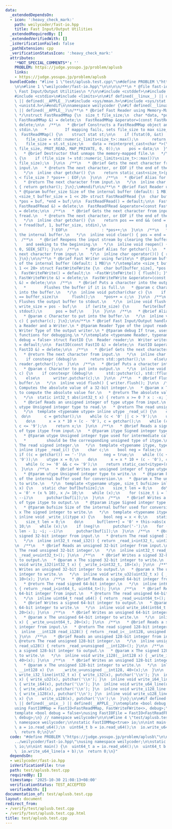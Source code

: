 ```yaml
---
data:
  _extendedDependsOn:
  - icon: ':heavy_check_mark:'
    path: weilycoder/fast-io.hpp
    title: Fast Input/Output Utilities
  _extendedRequiredBy: []
  _extendedVerifiedWith: []
  _isVerificationFailed: false
  _pathExtension: cpp
  _verificationStatusIcon: ':heavy_check_mark:'
  attributes:
    '*NOT_SPECIAL_COMMENTS*': ''
    PROBLEM: https://judge.yosupo.jp/problem/aplusb
    links:
    - https://judge.yosupo.jp/problem/aplusb
  bundledCode: "#line 1 \"test/aplusb.test.cpp\"\n#define PROBLEM \"https://judge.yosupo.jp/problem/aplusb\"\
    \n\n#line 1 \"weilycoder/fast-io.hpp\"\n\n\n\n/**\n * @file fast-io.hpp\n * @brief\
    \ Fast Input/Output Utilities\n */\n\n#include <cstddef>\n#include <cstdint>\n\
    #include <cstdio>\n#include <limits>\n\n#if defined(__linux__) || defined(__unix__)\
    \ || defined(__APPLE__)\n#include <sys/mman.h>\n#include <sys/stat.h>\n#include\
    \ <unistd.h>\n#endif\n\nnamespace weilycoder {\n#if defined(__linux__) || defined(__unix__)\
    \ || defined(__APPLE__)\n/**\n * @brief Fast Reader using Memory-Mapped I/O\n\
    \ */\nstruct FastReadMMap {\n  size_t file_size;\n  char *data, *pos;\n\n  FastReadMMap(const\
    \ FastReadMMap &) = delete;\n  FastReadMMap &operator=(const FastReadMMap &) =\
    \ delete;\n\n  /**\n   * @brief Constructs a FastReadMMap object and memory-maps\
    \ stdin.\n   *        If mapping fails, sets file_size to max size_t.\n   */\n\
    \  FastReadMMap() {\n    struct stat st;\n\n    if (fstat(0, &st) != 0) {\n  \
    \    file_size = std::numeric_limits<size_t>::max();\n      return;\n    }\n\n\
    \    file_size = st.st_size;\n    data = reinterpret_cast<char *>(\n        mmap(nullptr,\
    \ file_size, PROT_READ, MAP_PRIVATE, 0, 0));\n    pos = data;\n  }\n\n  /**\n\
    \   * @brief Destructor that unmaps the memory-mapped file.\n   */\n  ~FastReadMMap()\
    \ {\n    if (file_size != std::numeric_limits<size_t>::max())\n      munmap(data,\
    \ file_size);\n  }\n\n  /**\n   * @brief Gets the next character from the memory-mapped\
    \ input.\n   * @return The next character, or EOF if the end of the file is reached.\n\
    \   */\n  inline char getchar() {\n    return static_cast<size_t>(pos - data)\
    \ < file_size ? *pos++ : EOF;\n  }\n\n  /**\n   * @brief Alias for getchar().\n\
    \   * @return The next character from input.\n   */\n  inline char operator()()\
    \ { return getchar(); }\n};\n#endif\n\n/**\n * @brief Fast Reader using fread\n\
    \ * @tparam buffer_size Size of the internal buffer (default: 1 MB)\n */\ntemplate\
    \ <size_t buffer_size = 1 << 20> struct FastReadFRead {\n  char buf[buffer_size],\
    \ *pos = buf, *end = buf;\n\n  FastReadFRead() = default;\n\n  FastReadFRead(const\
    \ FastReadFRead &) = delete;\n  FastReadFRead &operator=(const FastReadFRead &)\
    \ = delete;\n\n  /**\n   * @brief Gets the next character from input using buffered\
    \ fread.\n   * @return The next character, or EOF if the end of the file is reached.\n\
    \   */\n  inline char getchar() {\n    return pos == end && (end = (pos = buf)\
    \ + fread(buf, 1, buffer_size, stdin),\n                          pos == end)\n\
    \               ? EOF\n               : *pos++;\n  }\n\n  /**\n   * @brief Clears\
    \ the internal buffer.\n   */\n  inline void clear() { pos = end = buf; }\n\n\
    \  /**\n   * @brief Reopens the input stream by clearing the buffer\n   *    \
    \    and seeking to the beginning.\n   */\n  inline void reopen() { clear(), fseek(stdin,\
    \ 0, SEEK_SET); }\n\n  /**\n   * @brief Alias for getchar().\n   * @return The\
    \ next character from input.\n   */\n  inline char operator()() { return getchar();\
    \ }\n};\n\n/**\n * @brief Fast Writer using fwrite\n * @tparam buffer_size Size\
    \ of the internal buffer (default: 1 MB)\n */\ntemplate <size_t buffer_size =\
    \ 1 << 20> struct FastWriteFWrite {\n  char buf[buffer_size], *pos = buf;\n\n\
    \  FastWriteFWrite() = default;\n  ~FastWriteFWrite() { flush(); }\n\n  FastWriteFWrite(const\
    \ FastWriteFWrite &) = delete;\n  FastWriteFWrite &operator=(const FastWriteFWrite\
    \ &) = delete;\n\n  /**\n   * @brief Puts a character into the output buffer.\n\
    \   *        Flushes the buffer if it is full.\n   * @param c Character to put\
    \ into the buffer.\n   */\n  inline void putchar(char c) {\n    if (pos - buf\
    \ == buffer_size)\n      flush();\n    *pos++ = c;\n  }\n\n  /**\n   * @brief\
    \ Flushes the output buffer to stdout.\n   */\n  inline void flush() {\n    size_t\
    \ write_size = pos - buf;\n    if (write_size) {\n      fwrite(buf, 1, write_size,\
    \ stdout);\n      pos = buf;\n    }\n  }\n\n  /**\n   * @brief Alias for putchar().\n\
    \   * @param c Character to put into the buffer.\n   */\n  inline void operator()(char\
    \ c) { putchar(c); }\n};\n\n/**\n * @brief Fast Input/Output handler combining\
    \ a Reader and a Writer.\n * @tparam Reader Type of the input reader.\n * @tparam\
    \ Writer Type of the output writer.\n * @tparam debug If true, uses standard I/O\
    \ functions for debugging.\n */\ntemplate <typename Reader, typename Writer, bool\
    \ debug = false> struct FastIO {\n  Reader reader;\n  Writer writer;\n\n  FastIO()\
    \ = default;\n\n  FastIO(const FastIO &) = delete;\n  FastIO &operator=(const\
    \ FastIO &) = delete;\n\n  /**\n   * @brief Gets the next character from input.\n\
    \   * @return The next character from input.\n   */\n  inline char getchar() {\n\
    \    if constexpr (debug)\n      return std::getchar();\n    else\n      return\
    \ reader.getchar();\n  }\n\n  /**\n   * @brief Puts a character into output.\n\
    \   * @param c Character to put into output.\n   */\n  inline void putchar(char\
    \ c) {\n    if constexpr (debug)\n      std::putchar(c), std::fflush(stdout);\n\
    \    else\n      writer.putchar(c);\n  }\n\n  /**\n   * @brief Flushes the output\
    \ buffer.\n   */\n  inline void flush() { writer.flush(); }\n\n  /**\n   * @brief\
    \ Computes the absolute value of a 32-bit integer.\n   * @param x The integer\
    \ to compute the absolute value for.\n   * @return The absolute value of x.\n\
    \   */\n  static int32_t abs(int32_t x) { return x >= 0 ? x : -x; }\n\n  /**\n\
    \   * @brief Reads an unsigned integer of type utype from input.\n   * @tparam\
    \ utype Unsigned integer type to read.\n   * @return The read unsigned integer.\n\
    \   */\n  template <typename utype> inline utype _read_u() {\n    char c;\n  \
    \  do\n      c = getchar();\n    while (c < '0' || c > '9');\n    utype x = 0;\n\
    \    do\n      x = x * 10 + (c - '0'), c = getchar();\n    while (c >= '0' &&\
    \ c <= '9');\n    return x;\n  }\n\n  /**\n   * @brief Reads a signed integer\
    \ of type itype from input.\n   * @tparam itype Signed integer type to read.\n\
    \   * @tparam utype Unsigned integer type used for intermediate calculations,\n\
    \   *         should be the corresponding unsigned type of itype.\n   * @return\
    \ The read signed integer.\n   */\n  template <typename itype, typename utype>\
    \ inline itype _read_i() {\n    char c;\n    bool neg = false;\n    do\n     \
    \ if ((c = getchar()) == '-')\n        neg = true;\n    while ((c < '0' || c >\
    \ '9'));\n    utype x = 0;\n    do\n      x = x * 10 + (c - '0'), c = getchar();\n\
    \    while (c >= '0' && c <= '9');\n    return static_cast<itype>(neg ? -x : x);\n\
    \  }\n\n  /**\n   * @brief Writes an unsigned integer of type utype to output.\n\
    \   * @tparam utype Unsigned integer type to write.\n   * @tparam bufsize Size\
    \ of the internal buffer used for conversion.\n   * @param x The unsigned integer\
    \ to write.\n   */\n  template <typename utype, size_t bufsize> inline void _write_u(utype\
    \ x) {\n    static char buf[bufsize];\n    size_t len = 0;\n    do\n      buf[len++]\
    \ = '0' + (x % 10), x /= 10;\n    while (x);\n    for (size_t i = len - 1; ~i;\
    \ --i)\n      putchar(buf[i]);\n  }\n\n  /**\n   * @brief Writes a signed integer\
    \ of type itype to output.\n   * @tparam itype Signed integer type to write.\n\
    \   * @tparam bufsize Size of the internal buffer used for conversion.\n   * @param\
    \ x The signed integer to write.\n   */\n  template <typename itype, size_t bufsize>\
    \ inline void _write_i(itype x) {\n    bool neg = x < 0;\n    static char buf[bufsize];\n\
    \    size_t len = 0;\n    do\n      buf[len++] = '0' + this->abs(x % 10), x /=\
    \ 10;\n    while (x);\n    if (neg)\n      putchar('-');\n    for (size_t i =\
    \ len - 1; ~i; --i)\n      putchar(buf[i]);\n  }\n\n  /**\n   * @brief Reads a\
    \ signed 32-bit integer from input.\n   * @return The read signed 32-bit integer.\n\
    \   */\n  inline int32_t read_i32() { return _read_i<int32_t, uint32_t>(); }\n\
    \n  /**\n   * @brief Reads an unsigned 32-bit integer from input.\n   * @return\
    \ The read unsigned 32-bit integer.\n   */\n  inline uint32_t read_u32() { return\
    \ _read_u<uint32_t>(); }\n\n  /**\n   * @brief Writes a signed 32-bit integer\
    \ to output.\n   * @param x The signed 32-bit integer to write.\n   */\n  inline\
    \ void write_i32(int32_t x) { _write_i<int32_t, 10>(x); }\n\n  /**\n   * @brief\
    \ Writes an unsigned 32-bit integer to output.\n   * @param x The unsigned 32-bit\
    \ integer to write.\n   */\n  inline void write_u32(uint32_t x) { _write_u<uint32_t,\
    \ 10>(x); }\n\n  /**\n   * @brief Reads a signed 64-bit integer from input.\n\
    \   * @return The read signed 64-bit integer.\n   */\n  inline int64_t read_i64()\
    \ { return _read_i<int64_t, uint64_t>(); }\n\n  /**\n   * @brief Reads an unsigned\
    \ 64-bit integer from input.\n   * @return The read unsigned 64-bit integer.\n\
    \   */\n  inline uint64_t read_u64() { return _read_u<uint64_t>(); }\n\n  /**\n\
    \   * @brief Writes a signed 64-bit integer to output.\n   * @param x The signed\
    \ 64-bit integer to write.\n   */\n  inline void write_i64(int64_t x) { _write_i<int64_t,\
    \ 20>(x); }\n\n  /**\n   * @brief Writes an unsigned 64-bit integer to output.\n\
    \   * @param x The unsigned 64-bit integer to write.\n   */\n  inline void write_u64(uint64_t\
    \ x) { _write_u<uint64_t, 20>(x); }\n\n  /**\n   * @brief Reads a signed 128-bit\
    \ integer from input.\n   * @return The read signed 128-bit integer.\n   */\n\
    \  inline __int128 read_i128() { return _read_i<__int128, unsigned __int128>();\
    \ }\n\n  /**\n   * @brief Reads an unsigned 128-bit integer from input.\n   *\
    \ @return The read unsigned 128-bit integer.\n   */\n  inline unsigned __int128\
    \ read_u128() { return _read_u<unsigned __int128>(); }\n\n  /**\n   * @brief Writes\
    \ a signed 128-bit integer to output.\n   * @param x The signed 128-bit integer\
    \ to write.\n   */\n  inline void write_i128(__int128 x) { _write_i<__int128,\
    \ 40>(x); }\n\n  /**\n   * @brief Writes an unsigned 128-bit integer to output.\n\
    \   * @param x The unsigned 128-bit integer to write.\n   */\n  inline void write_u128(unsigned\
    \ __int128 x) {\n    _write_u<unsigned __int128, 40>(x);\n  }\n\n  inline void\
    \ write_i32_line(int32_t x) { write_i32(x), putchar('\\n'); }\n  inline void write_u32_line(uint32_t\
    \ x) { write_u32(x), putchar('\\n'); }\n  inline void write_i64_line(int64_t x)\
    \ { write_i64(x), putchar('\\n'); }\n  inline void write_u64_line(uint64_t x)\
    \ { write_u64(x), putchar('\\n'); }\n  inline void write_i128_line(__int128 x)\
    \ { write_i128(x), putchar('\\n'); }\n  inline void write_u128_line(unsigned __int128\
    \ x) {\n    write_u128(x), putchar('\\n');\n  }\n};\n\n#if defined(__linux__)\
    \ || defined(__unix__) || defined(__APPLE__)\ntemplate <bool debug = false>\n\
    using FastIOMMap = FastIO<FastReadMMap, FastWriteFWrite<>, debug>;\n#endif\n\n\
    template <bool debug = false>\nusing FastIOFile = FastIO<FastReadFRead<>, FastWriteFWrite<>,\
    \ debug>;\n} // namespace weilycoder\n\n\n#line 4 \"test/aplusb.test.cpp\"\nusing\
    \ namespace weilycoder;\n\nstatic FastIOMMap<true> io;\n\nint main() {\n  uint64_t\
    \ a = io.read_u64();\n  uint64_t b = io.read_u64();\n  io.write_u64_line(a + b);\n\
    \  return 0;\n}\n"
  code: "#define PROBLEM \"https://judge.yosupo.jp/problem/aplusb\"\n\n#include \"\
    ../weilycoder/fast-io.hpp\"\nusing namespace weilycoder;\n\nstatic FastIOMMap<true>\
    \ io;\n\nint main() {\n  uint64_t a = io.read_u64();\n  uint64_t b = io.read_u64();\n\
    \  io.write_u64_line(a + b);\n  return 0;\n}"
  dependsOn:
  - weilycoder/fast-io.hpp
  isVerificationFile: true
  path: test/aplusb.test.cpp
  requiredBy: []
  timestamp: '2025-10-30 21:08:13+08:00'
  verificationStatus: TEST_ACCEPTED
  verifiedWith: []
documentation_of: test/aplusb.test.cpp
layout: document
redirect_from:
- /verify/test/aplusb.test.cpp
- /verify/test/aplusb.test.cpp.html
title: test/aplusb.test.cpp
---
```

